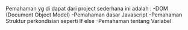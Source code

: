Pemahaman yg di dapat dari project sederhana ini adalah :
-DOM (Document Object Model)
-Pemahaman dasar Javascript
-Pemahaman Struktur perkondisian seperti If else
-Pemahaman tentang Variabel
